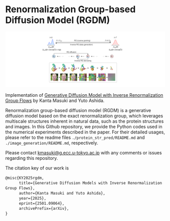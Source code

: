 # Renormalization Group-based Diffusion Model (RGDM)

![thumbnail.png](RGDM_thumbnail.png)

Implementation of [Generative Diffusion Model with Inverse Renormalization Group Flows](https://arxiv.org/abs/2501.09064) by Kanta Masuki and Yuto Ashida.

Renormalization group-based diffusion model (RGDM) is a generative diffusion model based on the exact renormalization group, which leverages multiscale structures inherent in natural data, such as the protein structures and images. In this Github repository, we provide the Python codes used in the numerical experiments described in the paper. For their detailed usages, please refer to the readme files `./protein_str_pred/README.md` and `./image_generation/README.md`, respectively.

Please contact kmasuki@g.ecc.u-tokyo.ac.jp with any comments or issues regarding this repository. 

The citation key of our work is
```
@misc{KY2025rgdm,
      title={Generative Diffusion Models with Inverse Renormalization Group Flows}, 
      author={Kanta Masuki and Yuto Ashida},
      year={2025},
      eprint={2501.09064},
      archivePrefix={arXiv},
}
```
